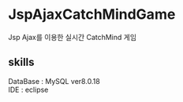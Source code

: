 # JspAjaxCatchMindGame
Jsp Ajax를 이용한 실시간 CatchMind 게임 

## skills
DataBase : MySQL ver8.0.18 <br>
IDE : eclipse
